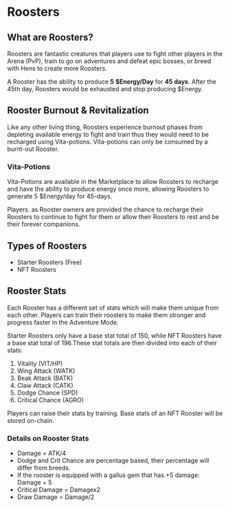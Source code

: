 # Roosters

## What are Roosters?

Roosters are fantastic creatures that players use to fight other players in the Arena (PvP), train to go on adventures and defeat epic bosses, or breed with Hens to create more Roosters.

A Rooster has the ability to produce **5** **$Energy/Day** for **45 days**. After the 45th day, Roosters would be exhausted and stop producing $Energy.

## Rooster Burnout & Revitalization

Like any other living thing, Roosters experience burnout phases from depleting available energy to fight and train thus they would need to be recharged using Vita-potions. Vita-potions can only be consumed by a burnt-out Rooster.

### Vita-Potions

Vita-Potions are available in the Marketplace to allow Roosters to recharge and have the ability to produce energy once more, allowing Roosters to generate 5 $Energy/day for 45-days.

Players. as Rooster owners are provided the chance to recharge their Roosters to continue to fight for them or allow their Roosters to rest and be their forever companions.

## Types of Roosters

- Starter Roosters (Free)
- NFT Roosters

## Rooster Stats

Each Rooster has a different set of stats which will make them unique from each other. Players can train their roosters to make them stronger and progress faster in the Adventure Mode.

Starter Roosters only have a base stat total of 150, while NFT Roosters have a base stat total of 196.These stat totals are then divided into each of their stats:

1. Vitality (VIT/HP)
2. Wing Attack (WATK)
3. Beak Attack (BATK)
4. Claw Attack (CATK)
5. Dodge Chance (SPD)
6. Critical Chance (AGRO)

Players can raise their stats by training. Base stats of an NFT Rooster will be stored on-chain.

### Details on Rooster Stats

- Damage = ATK/4
- Dodge and Crit Chance are percentage based, their percentage will differ from breeds.
- If the rooster is equipped with a gallus gem that has +5 damage: Damage + 5
- Critical Damage = Damagex2
- Draw Damage = Damage/2
